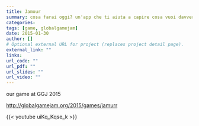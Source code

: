 ```yaml
---
title: Jamour
summary: cosa farai oggi? un'app che ti aiuta a capire cosa vuoi davvero
categories: 
tags: [game, globalgamejam]
date: 2015-01-30
author: []
# Optional external URL for project (replaces project detail page).
external_link: ""
links:
url_code: ""
url_pdf: ""
url_slides: ""
url_video: ""
---
```

our game at GGJ 2015

<http://globalgamejam.org/2015/games/jamurr>

{{< youtube uiKq_Kqse_k >}}
